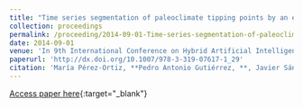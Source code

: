 ```yaml
---
title: "Time series segmentation of paleoclimate tipping points by an evolutionary algorithm"
collection: proceedings
permalink: /proceeding/2014-09-01-Time-series-segmentation-of-paleoclimate-tipping-points-by-an-evolutionary-algorithm
date: 2014-09-01
venue: 'In 9th International Conference on Hybrid Artificial Intelligence Systems (HAIS2014)'
paperurl: 'http://dx.doi.org/10.1007/978-3-319-07617-1_29'
citation: 'María Pérez-Ortiz, **Pedro Antonio Gutiérrez, **, Javier Sánchez-Monedero, César Hervás-Martínez, Athanasia Nikolaou, Isabelle Dicaire, Francisco Fernandez-Navarro, &quot;Time series segmentation of paleoclimate tipping points by an evolutionary algorithm.&quot; In 9th International Conference on Hybrid Artificial Intelligence Systems (HAIS2014), Lecture Notes in Computer Science, Vol. 8480, 2014, Salamanca (Spain), pp.318--329.'
---
```

[Access paper here](http://dx.doi.org/10.1007/978-3-319-07617-1_29){:target="_blank"}
